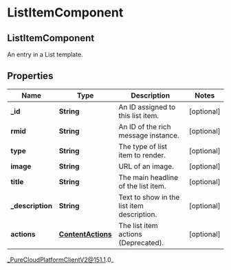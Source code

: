 # ListItemComponent

## ListItemComponent
An entry in a List template.

## Properties

|Name | Type | Description | Notes|
|------------ | ------------- | ------------- | -------------|
| **_id** | **String** | An ID assigned to this list item. | [optional] |
| **rmid** | **String** | An ID of the rich message instance. | [optional] |
| **type** | **String** | The type of list item to render. | [optional] |
| **image** | **String** | URL of an image. | [optional] |
| **title** | **String** | The main headline of the list item. | [optional] |
| **_description** | **String** | Text to show in the list item description. | [optional] |
| **actions** | [**ContentActions**](ContentActions) | The list item actions (Deprecated). | [optional] |



_PureCloudPlatformClientV2@151.1.0_

